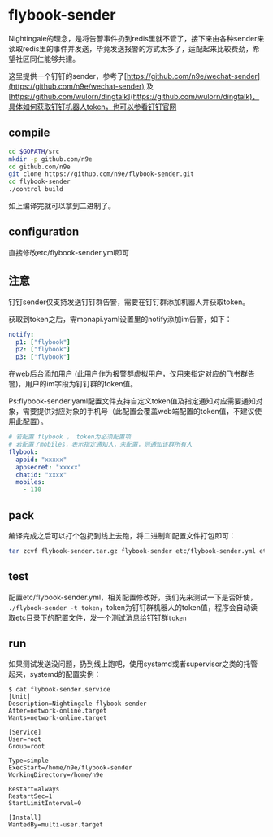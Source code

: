# flybook-sender

Nightingale的理念，是将告警事件扔到redis里就不管了，接下来由各种sender来读取redis里的事件并发送，毕竟发送报警的方式太多了，适配起来比较费劲，希望社区同仁能够共建。

这里提供一个钉钉的sender，参考了[https://github.com/n9e/wechat-sender](https://github.com/n9e/wechat-sender) 及 [https://github.com/wulorn/dingtalk](https://github.com/wulorn/dingtalk)，具体如何获取钉钉机器人token，也可以参看钉钉官网

## compile

```bash
cd $GOPATH/src
mkdir -p github.com/n9e
cd github.com/n9e
git clone https://github.com/n9e/flybook-sender.git
cd flybook-sender
./control build
```

如上编译完就可以拿到二进制了。

## configuration

直接修改etc/flybook-sender.yml即可

## 注意

钉钉sender仅支持发送钉钉群告警，需要在钉钉群添加机器人并获取token。

获取到token之后，需monapi.yaml设置里的notify添加im告警，如下：

```yaml
notify:
  p1: ["flybook"]
  p2: ["flybook"]
  p3: ["flybook"]
```

在web后台添加用户 (此用户作为报警群虚拟用户，仅用来指定对应的飞书群告警)，用户的im字段为钉钉群的token值。

Ps:flybook-sender.yaml配置文件支持自定义token值及指定通知对应需要通知对象，需要提供对应对象的手机号（此配置会覆盖web端配置的token值，不建议使用此配置）。

```yaml
# 若配置 flybook ， token为必须配置项 
# 若配置了mobiles，表示指定通知人，未配置，则通知该群所有人
flybook:
  appid: "xxxxx"
  appsecret: "xxxxx"
  chatid: "xxxx"
  mobiles:
    - 110

```



## pack

编译完成之后可以打个包扔到线上去跑，将二进制和配置文件打包即可：

```bash
tar zcvf flybook-sender.tar.gz flybook-sender etc/flybook-sender.yml etc/flybook.tpl
```

## test

配置etc/flybook-sender.yml，相关配置修改好，我们先来测试一下是否好使， `./flybook-sender -t token`，token为钉钉群机器人的token值，程序会自动读取etc目录下的配置文件，发一个测试消息给钉钉群`token`

## run

如果测试发送没问题，扔到线上跑吧，使用systemd或者supervisor之类的托管起来，systemd的配置实例：


```
$ cat flybook-sender.service
[Unit]
Description=Nightingale flybook sender
After=network-online.target
Wants=network-online.target

[Service]
User=root
Group=root

Type=simple
ExecStart=/home/n9e/flybook-sender
WorkingDirectory=/home/n9e

Restart=always
RestartSec=1
StartLimitInterval=0

[Install]
WantedBy=multi-user.target
```